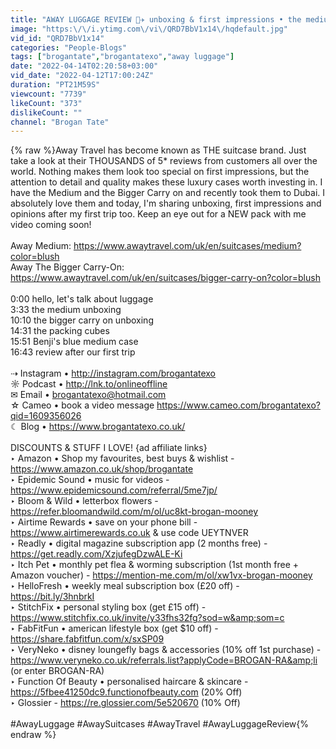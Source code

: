 ```yaml
---
title: "AWAY LUGGAGE REVIEW 🧳✈️ unboxing & first impressions • the medium & the bigger carry on suitcases"
image: "https:\/\/i.ytimg.com\/vi\/QRD7BbV1x14\/hqdefault.jpg"
vid_id: "QRD7BbV1x14"
categories: "People-Blogs"
tags: ["brogantate","brogantatexo","away luggage"]
date: "2022-04-14T02:20:58+03:00"
vid_date: "2022-04-12T17:00:24Z"
duration: "PT21M59S"
viewcount: "7739"
likeCount: "373"
dislikeCount: ""
channel: "Brogan Tate"
---
```

{% raw %}Away Travel has become known as THE suitcase brand. Just take a look at their THOUSANDS of 5* reviews from customers all over the world. Nothing makes them look too special on first impressions, but the attention to detail and quality makes these luxury cases worth investing in. I have the Medium and the Bigger Carry on and recently took them to Dubai. I absolutely love them and today, I'm sharing unboxing, first impressions and opinions after my first trip too. Keep an eye out for a NEW pack with me video coming soon!<br /><br />Away Medium: <a rel="nofollow" target="blank" href="https://www.awaytravel.com/uk/en/suitcases/medium?color=blush">https://www.awaytravel.com/uk/en/suitcases/medium?color=blush</a><br />Away The Bigger Carry-On: <a rel="nofollow" target="blank" href="https://www.awaytravel.com/uk/en/suitcases/bigger-carry-on?color=blush">https://www.awaytravel.com/uk/en/suitcases/bigger-carry-on?color=blush</a><br /><br />0:00 hello, let's talk about luggage<br />3:33 the medium unboxing<br />10:10 the bigger carry on unboxing<br />14:31 the packing cubes<br />15:51 Benji's blue medium case<br />16:43 review after our first trip<br /><br />⇢ Instagram • <a rel="nofollow" target="blank" href="http://instagram.com/brogantatexo">http://instagram.com/brogantatexo</a><br />☼ Podcast • <a rel="nofollow" target="blank" href="http://lnk.to/onlineoffline">http://lnk.to/onlineoffline</a><br />✉︎ Email • brogantatexo@hotmail.com<br />☆ Cameo • book a video message <a rel="nofollow" target="blank" href="https://www.cameo.com/brogantatexo?qid=1609356026">https://www.cameo.com/brogantatexo?qid=1609356026</a><br />☾ Blog • <a rel="nofollow" target="blank" href="https://www.brogantatexo.co.uk/">https://www.brogantatexo.co.uk/</a><br /><br />DISCOUNTS &amp; STUFF I LOVE! {ad affiliate links}<br />‣ Amazon • Shop my favourites, best buys &amp; wishlist - <a rel="nofollow" target="blank" href="https://www.amazon.co.uk/shop/brogantate">https://www.amazon.co.uk/shop/brogantate</a><br />‣ Epidemic Sound • music for videos - <a rel="nofollow" target="blank" href="https://www.epidemicsound.com/referral/5me7jp/">https://www.epidemicsound.com/referral/5me7jp/</a><br />‣ Bloom &amp; Wild • letterbox flowers - <a rel="nofollow" target="blank" href="https://refer.bloomandwild.com/m/ol/uc8kt-brogan-mooney">https://refer.bloomandwild.com/m/ol/uc8kt-brogan-mooney</a><br />‣ Airtime Rewards • save on your phone bill - <a rel="nofollow" target="blank" href="https://www.airtimerewards.co.uk">https://www.airtimerewards.co.uk</a> &amp; use code UEYTNVER<br />‣ Readly • digital magazine subscription app (2 months free) - <a rel="nofollow" target="blank" href="https://get.readly.com/XzjufegDzwALE-Ki">https://get.readly.com/XzjufegDzwALE-Ki</a><br />‣ Itch Pet • monthly pet flea &amp; worming subscription (1st month free + Amazon voucher) - <a rel="nofollow" target="blank" href="https://mention-me.com/m/ol/xw1vx-brogan-mooney">https://mention-me.com/m/ol/xw1vx-brogan-mooney</a><br />‣ HelloFresh • weekly meal subscription box (£20 off) - <a rel="nofollow" target="blank" href="https://bit.ly/3hnbrkI">https://bit.ly/3hnbrkI</a><br />‣ StitchFix • personal styling box (get £15 off) - <a rel="nofollow" target="blank" href="https://www.stitchfix.co.uk/invite/y33fhs32fg?sod=w&amp;som=c">https://www.stitchfix.co.uk/invite/y33fhs32fg?sod=w&amp;som=c</a><br />‣ FabFitFun • american lifestyle box (get $10 off) - <a rel="nofollow" target="blank" href="https://share.fabfitfun.com/x/sxSP09">https://share.fabfitfun.com/x/sxSP09</a><br />‣ VeryNeko • disney loungefly bags &amp; accessories (10% off 1st purchase) - <a rel="nofollow" target="blank" href="https://www.veryneko.co.uk/referrals.list?applyCode=BROGAN-RA&amp;li">https://www.veryneko.co.uk/referrals.list?applyCode=BROGAN-RA&amp;li</a> (or enter BROGAN-RA)<br />‣ Function Of Beauty • personalised haircare &amp; skincare - <a rel="nofollow" target="blank" href="https://5fbee41250dc9.functionofbeauty.com">https://5fbee41250dc9.functionofbeauty.com</a> (20% Off)<br />‣ Glossier - <a rel="nofollow" target="blank" href="https://re.glossier.com/5e520670">https://re.glossier.com/5e520670</a> (10% Off)<br /><br />#AwayLuggage #AwaySuitcases #AwayTravel #AwayLuggageReview{% endraw %}
